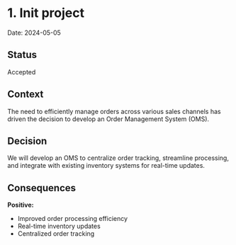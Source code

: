 # 1. Init project

Date: 2024-05-05

## Status

Accepted

## Context

The need to efficiently manage orders across various sales channels has driven the decision 
to develop an Order Management System (OMS).

## Decision

We will develop an OMS to centralize order tracking, streamline processing, 
and integrate with existing inventory systems for real-time updates.

## Consequences

**Positive:**

- Improved order processing efficiency
- Real-time inventory updates
- Centralized order tracking
